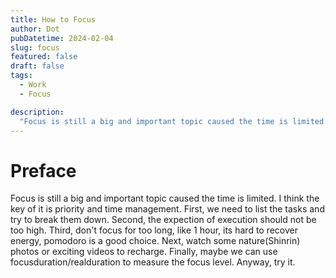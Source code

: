 ```yaml
---
title: How to Focus
author: Dot
pubDatetime: 2024-02-04
slug: focus
featured: false
draft: false
tags:
  - Work
  - Focus

description:
  "Focus is still a big and important topic caused the time is limited. "
---
```



# Preface
Focus is still a big and important topic caused the time is limited.
I think the key of it is priority and time management.
First, we need to list the tasks and try to break them down.
Second, the expection of execution should not be too high.
Third, don't focus for too long, like 1 hour, its hard to recover energy, pomodoro is a good choice.
Next, watch some nature(Shinrin) photos or exciting videos to recharge.
Finally, maybe we can use focusduration/realduration to measure the focus level.
Anyway, try it.